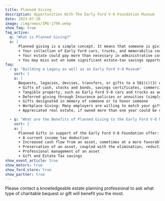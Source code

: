 ```yaml
---
title: Planned Giving
description: Opportunities With The Early Ford V-8 Foundation Museum
date: 2023-07-28
image: /img/news/IMG-1799.webp
show_faq: true
faq_active: 
  q: "What is Planned Giving?"
  a: |
      Planned giving is a simple concept. It means that someone is giving a gift to an organization whose goals and objectives they support and is doing this in a manner that maximizes tax and other financial benefits. A planned gift is typically a gift of an asset or income. Remember to include us in your written plan, or this is what could happen:
      + Your collection of Early Ford cars, trucks, and memorabilia could go to the wrong person or organization.
      + Your estate could pay more than necessary in administrative costs
      + You may miss out on some significant estate-tax savings opportunities available to you
faq: 
  - q: "Building a Legacy as well as an Early Ford V-8 Museum"
    sort: 1
    a: |
      Bequests, legacies, devises, transfers, or gifts to a 501(c)(3) entity, such as the Early Ford V-8 Foundation Museum, are tax-deductible as determined by the Federal Estate and Gift Tax Act, if they meet acceptable provisions. Charitable gifts include such things as:
      + Gifts of cash, stocks and bonds, savings certificates, commercial annuity contracts, and funds held in an IRA. By naming the Early Ford V-8 Foundation as a primary or secondary beneficiary on an IRA, you would get a charitable donation write-off and avoid paying taxes on the IRA or on withdrawals made from the IRA by the Early Ford V-8 Foundation
      + Tangible property, such as Early Ford V-8 cars and trucks as well as memorabilia are wonderful ways to show your appreciation for what it has meant to you to be involved in Early Ford V-8 restoration, driving, and socializing.
      + Deferred giving through Insurance policies or annuities (simply name the Early Ford V-8 Foundation Museum as a beneficiary)
      + Gifts designated in memory of someone or to honor someone
      + Workplace Giving: Many employers are willing to match your gift to a non-profit organization as part of their charitable donation programs
      + Appreciated real estate, if owned more than one year could be of sizable help to the Early Ford V-8 Foundation in generating endowments and working capital

  - q: "What are the Benefits of Planned Giving to the Early Ford V-8 Museum?"
    sort: 2
    a: |
      Planned Gifts in support of the Early Ford V-8 Foundation offer:
      + A current income tax deduction
      + Increased cash flow from an asset, sometimes at a more favorable tax rate
      + Preservation of an asset, coupled with the elimination, reduction, or deferral of capital gains
      + Professional management of an asset
      + Gift and Estate Tax savings
show_event_article: true
show_motors: true
show_ford_store: true
show_partner: true
---
```

Please contact a knowledgeable estate planning professional to ask what type of charitable bequest or gift will benefit you the most.

